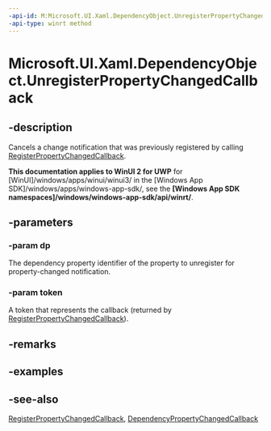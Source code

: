 ```yaml
---
-api-id: M:Microsoft.UI.Xaml.DependencyObject.UnregisterPropertyChangedCallback(Microsoft.UI.Xaml.DependencyProperty,System.Int64)
-api-type: winrt method
---
```


<!-- Method syntax
public void UnregisterPropertyChangedCallback(Windows.UI.Xaml.DependencyProperty dp, System.Int64 token)
-->

# Microsoft.UI.Xaml.DependencyObject.UnregisterPropertyChangedCallback

## -description
Cancels a change notification that was previously registered by calling [RegisterPropertyChangedCallback](dependencyobject_registerpropertychangedcallback_2003721961.md).

**This documentation applies to WinUI 2 for UWP** for [WinUI]/windows/apps/winui/winui3/ in the [Windows App SDK]/windows/apps/windows-app-sdk/, see the **[Windows App SDK namespaces]/windows/windows-app-sdk/api/winrt/**.

## -parameters
### -param dp
The dependency property identifier of the property to unregister for property-changed notification.

### -param token
A token that represents the callback (returned by [RegisterPropertyChangedCallback](dependencyobject_registerpropertychangedcallback_2003721961.md)).

## -remarks

## -examples

## -see-also
[RegisterPropertyChangedCallback](dependencyobject_registerpropertychangedcallback_2003721961.md), [DependencyPropertyChangedCallback](dependencypropertychangedcallback.md)
